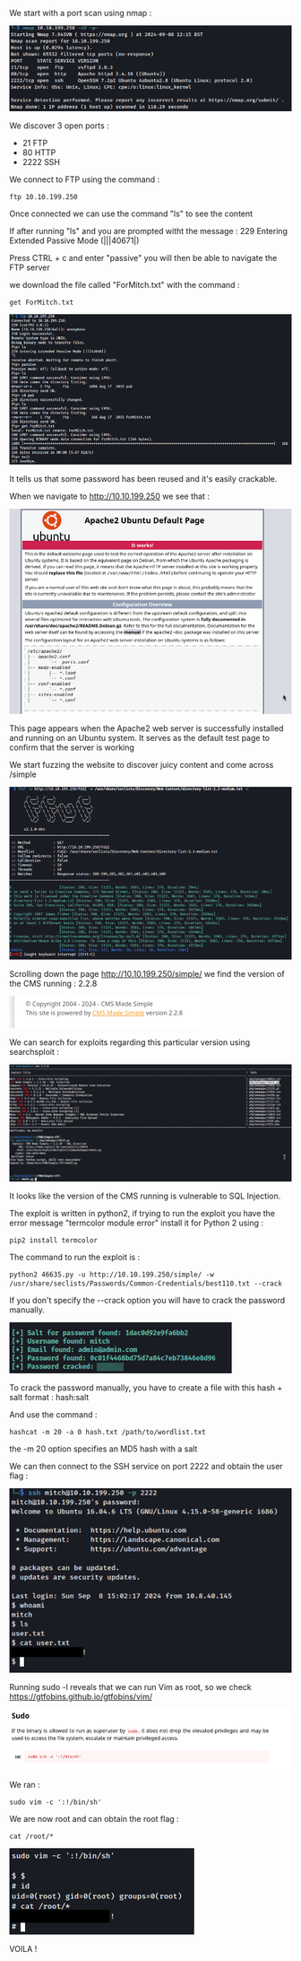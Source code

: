 We start with a port scan using nmap : 

![Image Alt](https://github.com/kcoainnapo/Tryhackme/blob/main/Simple%20CTF/Images/nmap.png?raw=true)

We discover 3 open ports : 
- 21 FTP
- 80 HTTP
- 2222 SSH

We connect to FTP using the command : 
```
ftp 10.10.199.250
```
Once connected we can use the command "ls" to see the content

If after running "ls" and you are prompted witht the message : 229 Entering Extended Passive Mode (|||40671|)

Press CTRL + c and enter "passive" you will then be able to navigate the FTP server 

we download the file called "ForMitch.txt" with the command : 
```
get ForMitch.txt
```
![Image Alt](https://github.com/kcoainnapo/Tryhackme/blob/main/Simple%20CTF/Images/ftp.png?raw=true)


It tells us that some password has been reused and it's easily crackable.

When we navigate to http://10.10.199.250 we see that : 

![Image Alt](https://github.com/kcoainnapo/Tryhackme/blob/main/Simple%20CTF/Images/apache-default.png?raw=true)


This page appears when the Apache2 web server is successfully installed and running on an Ubuntu system. It serves as the default test page to confirm that the server is working

We start fuzzing the website to discover juicy content and come across /simple

![Image Alt](https://github.com/kcoainnapo/Tryhackme/blob/main/Simple%20CTF/Images/fuzz.png?raw=true)


Scrolling down the page http://10.10.199.250/simple/ we find the version of the CMS running : 2.2.8

![Image Alt](https://github.com/kcoainnapo/Tryhackme/blob/main/Simple%20CTF/Images/CMS-version.png?raw=true)


We can search for exploits regarding this particular version using searchsploit : 

![Image Alt](https://github.com/kcoainnapo/Tryhackme/blob/main/Simple%20CTF/Images/get-exploit.png?raw=true)


It looks like the version of the CMS running is vulnerable to SQL Injection.

The exploit is written in python2, if trying to run the exploit you have the error message "termcolor module error" install it for Python 2 using :
```
pip2 install termcolor
```
The command to run the exploit is :
```
python2 46635.py -u http://10.10.199.250/simple/ -w /usr/share/seclists/Passwords/Common-Credentials/best110.txt --crack
```
If you don't specify the --crack option you will have to crack the password manually.

![Image Alt](https://github.com/kcoainnapo/Tryhackme/blob/main/Simple%20CTF/Images/exploit-result.png?raw=true)

To crack the password manually, you have to create a file with this hash + salt format : hash:salt 

And use the command : 
```
hashcat -m 20 -a 0 hash.txt /path/to/wordlist.txt
```
the -m 20 option specifies an MD5 hash with a salt

We can then connect to the SSH service on port 2222 and obtain the user flag :

![Image Alt](https://github.com/kcoainnapo/Tryhackme/blob/main/Simple%20CTF/Images/ssh.png?raw=true)

Running sudo -l reveals that we can run Vim as root, so we check https://gtfobins.github.io/gtfobins/vim/

![Image Alt](https://github.com/kcoainnapo/Tryhackme/blob/main/Simple%20CTF/Images/sudo-vim.png?raw=true)

We ran : 
```
sudo vim -c ':!/bin/sh'
```
We are now root and can obtain the root flag :
```
cat /root/*
```
![Image Alt](https://github.com/kcoainnapo/Tryhackme/blob/main/Simple%20CTF/Images/root.png?raw=true)

VOILA ! 




